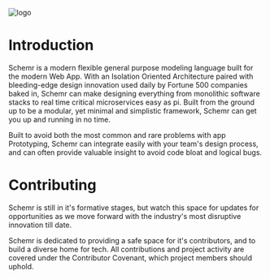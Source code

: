 ![logo](https://i.imgur.com/Jl4O2sm.png)

# Introduction

Schemr is a modern flexible general purpose modeling language built for
the modern Web App. With an Isolation Oriented Architecture paired with 
bleeding-edge design innovation used daily by Fortune 500 companies baked in, 
Schemr can make designing everything from monolithic software stacks to real time
critical microservices easy as pi. Built from the ground up to be a modular, yet
minimal and simplistic framework, Schemr can get you up and running in no time.

Built to avoid both the most common and rare problems with app Prototyping,
Schemr can integrate easily with your team's design process, and can often provide
valuable insight to avoid code bloat and logical bugs. 

# Contributing
Schemr is still in it's formative stages, but watch this space for updates for
opportunities as we move forward with the industry's most disruptive innovation
till date.

Schemr is dedicated to providing a safe space for it's contributors, and to
build a diverse home for tech. All contributions and project activity are
covered under the Contributor Covenant, which project members should uphold.

